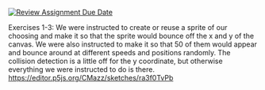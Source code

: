 [![Review Assignment Due Date](https://classroom.github.com/assets/deadline-readme-button-24ddc0f5d75046c5622901739e7c5dd533143b0c8e959d652212380cedb1ea36.svg)](https://classroom.github.com/a/TWlTufW5)

Exercises 1-3: We were instructed to create or reuse a sprite of our choosing and make it so that the sprite would bounce off the x and y of the canvas. We were also instructed to make it so that 50 of them would appear and bounce around at different speeds and positions randomly. The collision detection is a little off for the y coordinate, but otherwise everything we were instructed to do is there. https://editor.p5js.org/CMazz/sketches/ra3f0TvPb
